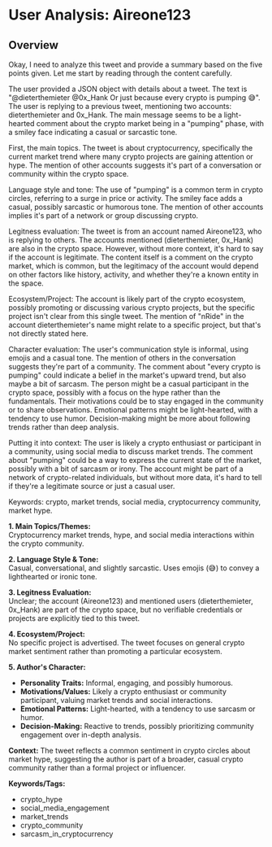 # User Analysis: Aireone123

## Overview

<think>
Okay, I need to analyze this tweet and provide a summary based on the five points given. Let me start by reading through the content carefully.

The user provided a JSON object with details about a tweet. The text is "@dieterthemieter @0x_Hank Or just because every crypto is pumping 😅". The user is replying to a previous tweet, mentioning two accounts: dieterthemieter and 0x_Hank. The main message seems to be a light-hearted comment about the crypto market being in a "pumping" phase, with a smiley face indicating a casual or sarcastic tone.

First, the main topics. The tweet is about cryptocurrency, specifically the current market trend where many crypto projects are gaining attention or hype. The mention of other accounts suggests it's part of a conversation or community within the crypto space.

Language style and tone: The use of "pumping" is a common term in crypto circles, referring to a surge in price or activity. The smiley face adds a casual, possibly sarcastic or humorous tone. The mention of other accounts implies it's part of a network or group discussing crypto.

Legitness evaluation: The tweet is from an account named Aireone123, who is replying to others. The accounts mentioned (dieterthemieter, 0x_Hank) are also in the crypto space. However, without more context, it's hard to say if the account is legitimate. The content itself is a comment on the crypto market, which is common, but the legitimacy of the account would depend on other factors like history, activity, and whether they're a known entity in the space.

Ecosystem/Project: The account is likely part of the crypto ecosystem, possibly promoting or discussing various crypto projects, but the specific project isn't clear from this single tweet. The mention of "nRide" in the account dieterthemieter's name might relate to a specific project, but that's not directly stated here.

Character evaluation: The user's communication style is informal, using emojis and a casual tone. The mention of others in the conversation suggests they're part of a community. The comment about "every crypto is pumping" could indicate a belief in the market's upward trend, but also maybe a bit of sarcasm. The person might be a casual participant in the crypto space, possibly with a focus on the hype rather than the fundamentals. Their motivations could be to stay engaged in the community or to share observations. Emotional patterns might be light-hearted, with a tendency to use humor. Decision-making might be more about following trends rather than deep analysis.

Putting it into context: The user is likely a crypto enthusiast or participant in a community, using social media to discuss market trends. The comment about "pumping" could be a way to express the current state of the market, possibly with a bit of sarcasm or irony. The account might be part of a network of crypto-related individuals, but without more data, it's hard to tell if they're a legitimate source or just a casual user.

Keywords: crypto, market trends, social media, cryptocurrency community, market hype.
</think>

**1. Main Topics/Themes:**  
Cryptocurrency market trends, hype, and social media interactions within the crypto community.  

**2. Language Style & Tone:**  
Casual, conversational, and slightly sarcastic. Uses emojis (😅) to convey a lighthearted or ironic tone.  

**3. Legitness Evaluation:**  
Unclear; the account (Aireone123) and mentioned users (dieterthemieter, 0x_Hank) are part of the crypto space, but no verifiable credentials or projects are explicitly tied to this tweet.  

**4. Ecosystem/Project:**  
No specific project is advertised. The tweet focuses on general crypto market sentiment rather than promoting a particular ecosystem.  

**5. Author's Character:**  
- **Personality Traits:** Informal, engaging, and possibly humorous.  
- **Motivations/Values:** Likely a crypto enthusiast or community participant, valuing market trends and social interactions.  
- **Emotional Patterns:** Light-hearted, with a tendency to use sarcasm or humor.  
- **Decision-Making:** Reactive to trends, possibly prioritizing community engagement over in-depth analysis.  

**Context:** The tweet reflects a common sentiment in crypto circles about market hype, suggesting the author is part of a broader, casual crypto community rather than a formal project or influencer.  

**Keywords/Tags:**  
- crypto_hype  
- social_media_engagement  
- market_trends  
- crypto_community  
- sarcasm_in_cryptocurrency
